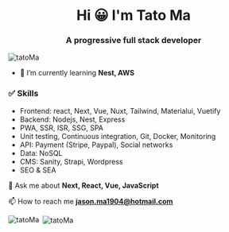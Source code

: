 <h1 align="center">Hi 😀 I'm Tato Ma</h1>
<h3 align="center">A progressive full stack developer</h3>

<p align="left"> <img src="https://komarev.com/ghpvc/?username=tatoMa" alt="tatoMa" /> </p>

- 🌱 I’m currently learning **Nest, AWS**

### ✅ Skills
- Frontend: react, Next, Vue, Nuxt, Tailwind, Materialui, Vuetify
- Backend: Nodejs, Nest, Express
- PWA, SSR, ISR, SSG, SPA
- Unit testing, Continuous integration, Git, Docker, Monitoring
- API: Payment (Stripe, Paypal), Social networks
- Data: NoSQL
- CMS: Sanity, Strapi, Wordpress
- SEO & SEA
 
💬 Ask me about **Next, React, Vue, JavaScript**
 
📫 How to reach me **jason.ma1904@hotmail.com**

<p><img align="left" src="https://github-readme-stats.vercel.app/api?username=tatoMa&count_private=true&show_icons=true&bg_color=140deg,ff6a00,904e95&title_color=ffffff&icon_color=ffffaf&text_color=ffffff" alt="tatoMa" /></p>

<p>&nbsp;<img align="center" src="https://github-readme-stats.vercel.app/api/top-langs/?username=tatoMa&layout=compact&bg_color=140deg,904e95,ff6a00&title_color=ffffff&icon_color=ffffaf&text_color=ffffff" alt="tatoMa" /></p>
<!--
**tatoMa/tatoMa** is a ✨ _special_ ✨ repository because its `README.md` (this file) appears on your GitHub profile.

Here are some ideas to get you started:

- 🔭 I’m currently working on ...
- 🌱 I’m currently learning ...
- 👯 I’m looking to collaborate on ...
- 🤔 I’m looking for help with ...
- 💬 Ask me about ...
- 📫 How to reach me: ...
- 😄 Pronouns: ...
- ⚡ Fun fact: ...
-->

